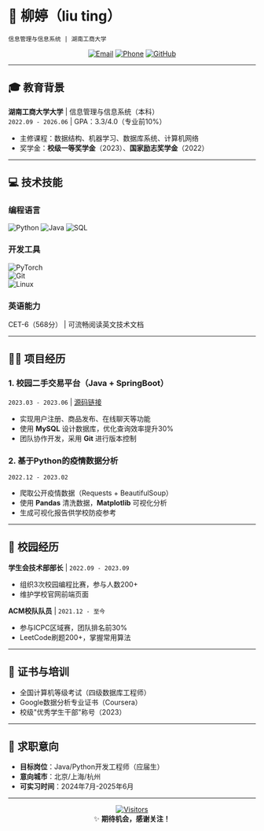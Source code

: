 # 📝 柳婷（liu ting）  
`信息管理与信息系统 | 湖南工商大学 `  

<div align="center">

[![Email](https://img.shields.io/badge/📧_zhangsan@edu.com-D14836?style=flat&logo=gmail&logoColor=white)](mailto:zhangsan@edu.com)
[![Phone](https://img.shields.io/badge/📞_138--XXXX--XXXX-008000?style=flat&logo=telegram&logoColor=white)]()
[![GitHub](https://img.shields.io/badge/💻_GitHub-181717?style=flat&logo=github&logoColor=white)](https://github.com/你的用户名)

</div>

---

## 🎓 教育背景  
**湖南工商大学大学** | 信息管理与信息系统（本科）  
`2022.09 - 2026.06` | GPA：3.3/4.0（专业前10%）  
- 主修课程：数据结构、机器学习、数据库系统、计算机网络  
- 奖学金：**校级一等奖学金**（2023）、**国家励志奖学金**（2022）  

---

## 💻 技术技能  
### **编程语言**  
![Python](https://img.shields.io/badge/Python-熟练-3776AB?style=flat&logo=python) 
![Java](https://img.shields.io/badge/Java-掌握-007396?style=flat&logo=java) 
![SQL](https://img.shields.io/badge/SQL-熟练-4479A1?style=flat&logo=mysql)  

### **开发工具**  
![PyTorch](https://img.shields.io/badge/PyTorch-入门-EE4C2C?style=flat&logo=pytorch)  
![Git](https://img.shields.io/badge/Git-熟练-F05032?style=flat&logo=git)  
![Linux](https://img.shields.io/badge/Linux-基础-FCC624?style=flat&logo=linux)  

### **英语能力**  
CET-6（568分） | 可流畅阅读英文技术文档  

---

## 👨‍💻 项目经历  
### 1. 校园二手交易平台（Java + SpringBoot）  
`2023.03 - 2023.06` | [源码链接](https://github.com/你的用户名/campus-trade)  
- 实现用户注册、商品发布、在线聊天等功能  
- 使用 **MySQL** 设计数据库，优化查询效率提升30%  
- 团队协作开发，采用 **Git** 进行版本控制  

### 2. 基于Python的疫情数据分析  
`2022.12 - 2023.02`  
- 爬取公开疫情数据（Requests + BeautifulSoup）  
- 使用 **Pandas** 清洗数据，**Matplotlib** 可视化分析  
- 生成可视化报告供学校防疫参考  

---

## 🌟 校园经历  
**学生会技术部部长** | `2022.09 - 2023.09`  
- 组织3次校园编程比赛，参与人数200+  
- 维护学校官网前端页面  

**ACM校队队员** | `2021.12 - 至今`  
- 参与ICPC区域赛，团队排名前30%  
- LeetCode刷题200+，掌握常用算法  

---

## 📜 证书与培训  
- 全国计算机等级考试（四级数据库工程师）  
- Google数据分析专业证书（Coursera）  
- 校级"优秀学生干部"称号（2023）  

---

## 📌 求职意向  
- **目标岗位**：Java/Python开发工程师（应届生）  
- **意向城市**：北京/上海/杭州  
- **可实习时间**：2024年7月-2025年6月  

---

<div align="center">

[![Visitors](https://komarev.com/ghpvc/?username=你的用户名&label=Profile%20Views&color=blueviolet)](https://github.com/你的用户名)  
✨ **期待机会，感谢关注！**  

</div>
